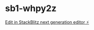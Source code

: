 # sb1-whpy2z

[Edit in StackBlitz next generation editor ⚡️](https://stackblitz.com/~/github.com/SergioHu/sb1-whpy2z)